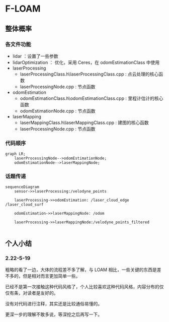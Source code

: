 # F-LOAM

## 整体概率

### 各文件功能

- lidar ：设置了一些参数
- lidarOptimization ： 优化，采用 Ceres，在 odomEstimationClass 中使用
- laserProcessing
    - laserProcessingClass.h\laserProcessingClass.cpp : 点云处理的核心函数
    - laserProcessingNode.cpp : 节点函数
- odomEstimation
    - odomEstimationClass.h\odomEstimationClass.cpp : 里程计估计的核心函数
    - odomEstimationNode.cpp : 节点函数
- laserMapping
    - laserMappingClass.h\laserMappingClass.cpp : 建图的核心函数
    - laserProcessingNode.cpp : 节点函数

### 代码顺序

```mermaid
graph LR;
	laserProcessingNode-->odomEstimationNode;
	odomEstimationNode-->laserMappingNode;

```

### 话题传递

```mermaid
sequenceDiagram
	sensor->>laserProcessing:/velodyne_points
	
    laserProcessing->>odomEstimation: /laser_cloud_edge /laser_cloud_surf
    
    odomEstimation->>laserMappingNode: /odom
    
    laserProcessing->>laserMappingNode:/velodyne_points_filtered
    
```

## 个人小结

### 2.22-5-19

粗略的看了一边，大体的流程差不多了解，与 LOAM 相比，一些关键的东西是差不多的，但是相对而言更加简单一些。

已经不是第一次接触这种代码风格了，个人比较喜欢这种代码风格，内容分布的仅仅有条，对读者是友好的。

没有对代码进行注释，其实还是比较通俗易懂的。

更深一步的理解不敢多说，等深挖之后再写一下。

